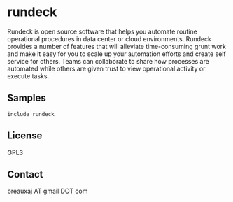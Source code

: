 rundeck
=======

Rundeck is open source software that helps you automate routine operational
procedures in data center or cloud environments. Rundeck provides a number of
features that will alleviate time-consuming grunt work and make it easy for you
to scale up your automation efforts and create self service for others. Teams
can collaborate to share how processes are automated while others are given
trust to view operational activity or execute tasks.

Samples
-------
```
include rundeck
```

License
-------
GPL3

Contact
-------
breauxaj AT gmail DOT com

